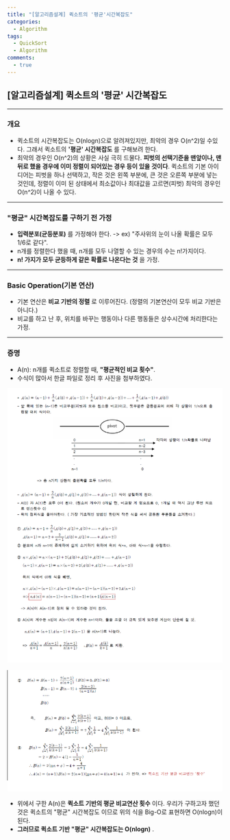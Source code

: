 ```yaml
---
title: "[알고리즘설계] 퀵소트의 '평균'시간복잡도"
categories:
  - Algorithm
tags:
  - QuickSort
  - Algorithm
comments:
  - true
---
```


## [알고리즘설계] 퀵소트의 '평균' 시간복잡도

---

### 개요
* 퀵소트의 시간복잡도는 O(nlogn)으로 알려져있지만, 최악의 경우 O(n^2)일 수있다. 그래서 퀵소트의 __'평균' 시간복잡도__ 를 구해보려 한다.
* 최악의 경우인 O(n^2)의 상황은 사실 극히 드물다. __피벗의 선택기준을 맨앞이나, 맨뒤로 했을 경우에 이미 정렬이 되어있는 경우 등이 있을 것이다__. 퀵소트의 기본 아이디어는 피벗을 하나 선택하고, 작은 것은 왼쪽 부분에, 큰 것은 오른쪽 부분에 넣는 것인데, 정렬이 이미 된 상태에서 최소값이나 최대값을 고르면(피벗) 최악의 경우인 O(n^2)이 나올 수 있다.

---

### "평균" 시간복잡도를 구하기 전 가정
* __입력분포(균등분포)__ 를 가정해야 한다. -> ex) "주사위의 눈이 나올 확률은 모두 1/6로 같다".
* n개를 정렬한다 했을 때, n개를 모두 나열할 수 있는 경우의 수는 n!가지이다.
* __n! 가지가 모두 균등하게 같은 확률로 나온다는 것__ 을 가정.

---

### Basic Operation(기본 연산)
* 기본 연산은 __비교 기반의 정렬__ 로 이루어진다. (정렬의 기본연산이 모두 비교 기반은 아니다.)
* 비교를 하고 난 후, 위치를 바꾸는 행동이나 다른 행동들은 상수시간에 처리한다는 가정.

---

### 증명
* A(n): n개를 퀵소트로 정렬할 때, __"평균적인 비교 횟수"__.
* 수식이 많아서 한글 파일로 정리 후 사진을 첨부하였다.

![](/assets/img/Algorithm/quick1.png)

![](/assets/img/Algorithm/quick2.png)


* 위에서 구한 A(n)은 __퀵소트 기반의 평균 비교연산 횟수__ 이다. 우리가 구하고자 했던 것은 퀵소트의 "평균" 시간복잡도 이므로 위의 식을 Big-O로 표현하면 O(nlogn)이 된다.
* __그러므로 퀵소트 기반 "평균" 시간복잡도는 O(nlogn)__ .
